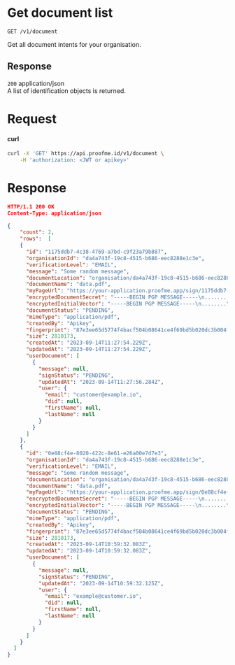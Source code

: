 # Get document list
`GET /v1/document`

Get all document intents for your organisation.

<!-- ## Parameters
___
#### sortColumn
_string_ `OPTIONAL`

The column to sort the identifications by.

Possible values: `id` `description` `status` `isRequest` `createdAt` `updatedAt`

____
#### sortDirection
_string_ `OPTIONAL`

The direction to sort the identifications by.

Possible values: `ASC` `DESC`

____
#### offset
_number_ `OPTIONAL`

The amount of identifications to skip before returning the first identification.

____
#### limit
_number_ `OPTIONAL`

The maximum amount of identifications to return.

____
#### search
_string_ `OPTIONAL`

The search query to filter the identifications by.

This will search in the columns: `id` `description`
___ -->


## Response

`200` application/json  
A list of identification objects is returned.

# Request

<!-- tabs:start -->

#### **curl**

```bash
curl -X 'GET' https://api.proofme.id/v1/document \
    -H 'authorization: <JWT or apikey>'
```

<!-- tabs:end -->

# Response
```json
HTTP/1.1 200 OK
Content-Type: application/json

{
    "count": 2,
    "rows":  [
    {
      "id": "1175ddb7-4c38-4769-a7bd-c9f23a79b887",
      "organisationId": "da4a743f-19c8-4515-b686-eec8288e1c3e",
      "verificationLevel": "EMAIL",
      "message": "Some random message",
      "documentLocation": "organisation/da4a743f-19c8-4515-b686-eec8288e1c3e/docs/1175ddb7-4c38-4769-a7bd-c9f23a79b887",
      "documentName": "data.pdf",
      "myPageUrl": "https://your-application.proofme.app/sign/1175ddb7-4c38-4769-a7bd-c9f23a79b887",
      "encryptedDocumentSecret": "-----BEGIN PGP MESSAGE-----\n........\n-----END PGP MESSAGE-----\n",
      "encryptedInitialVector": "-----BEGIN PGP MESSAGE-----\n........\n-----END PGP MESSAGE-----\n",
      "documentStatus": "PENDING",
      "mimeType": "application/pdf",
      "createdBy": "Apikey",
      "fingerprint": "87e3ee65d5774f4bacf504b08641ce4f69bd5b020dc3b004fb78ec2f131a9ff7b22771d663db53033071373ba47a48d7beb4bd8e363ffb04b7c6b7931737e74c",
      "size": 2810173,
      "createdAt": "2023-09-14T11:27:54.229Z",
      "updatedAt": "2023-09-14T11:27:54.229Z",
      "userDocument": [
        {
          "message": null,
          "signStatus": "PENDING",
          "updatedAt": "2023-09-14T11:27:56.284Z",
          "user": {
            "email": "customer@example.io",
            "did": null,
            "firstName": null,
            "lastName": null
          }
        }
      ]
    },
    {
      "id": "0e88cf4e-8020-422c-8e61-e26a00e7d7e3",
      "organisationId": "da4a743f-19c8-4515-b686-eec8288e1c3e",
      "verificationLevel": "EMAIL",
      "message": "Some random message",
      "documentLocation": "organisation/da4a743f-19c8-4515-b686-eec8288e1c3e/docs/0e88cf4e-8020-422c-8e61-e26a00e7d7e3",
      "documentName": "data.pdf",
      "myPageUrl": "https://your-application.proofme.app/sign/0e88cf4e-8020-422c-8e61-e26a00e7d7e3",
      "encryptedDocumentSecret": "-----BEGIN PGP MESSAGE-----\n........\n-----END PGP MESSAGE-----\n",
      "encryptedInitialVector": "-----BEGIN PGP MESSAGE-----\n........\n-----END PGP MESSAGE-----\n",
      "documentStatus": "PENDING",
      "mimeType": "application/pdf",
      "createdBy": "Apikey",
      "fingerprint": "87e3ee65d5774f4bacf504b08641ce4f69bd5b020dc3b004fb78ec2f131a9ff7b22771d663db53033071373ba47a48d7beb4bd8e363ffb04b7c6b7931737e74c",
      "size": 2810173,
      "createdAt": "2023-09-14T10:59:32.083Z",
      "updatedAt": "2023-09-14T10:59:32.083Z",
      "userDocument": [
        {
          "message": null,
          "signStatus": "PENDING",
          "updatedAt": "2023-09-14T10:59:32.125Z",
          "user": {
            "email": "example@customer.io",
            "did": null,
            "firstName": null,
            "lastName": null
          }
        }
      ]
    }
  ]
}
```
